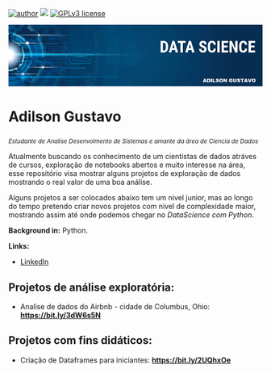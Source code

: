 [![author](https://img.shields.io/badge/author-Adilsong-red.svg)](https://www.linkedin.com/in/adilson-gustavo-marcondes-barreto-de-souza-a74b98133/) [![](https://img.shields.io/badge/python-3.7+-blue.svg)](https://www.python.org/downloads/release/python-365/) [![GPLv3 license](https://img.shields.io/badge/License-GPLv3-blue.svg)](http://perso.crans.org/besson/LICENSE.html)

<p align="center">
  <img src="bannergit.png" >
</p>

# Adilson Gustavo
<sub>*Estudante de Analise Desenvolmento de Sistemas e amante da área de Ciencia de Dados*</sub>

Atualmente buscando os conhecimento de um cientistas de dados atráves de cursos, exploração de notebooks abertos e muito interesse na área, esse repositório visa mostrar alguns projetos de exploração de dados mostrando o real valor de uma boa análise.

Alguns projetos a ser colocados abaixo tem um nivel junior, mas ao longo do tempo pretendo criar novos projetos com nivel de complexidade maior, mostrando assim até onde podemos chegar no *DataScience com Python*.

**Background in:** Python.

**Links:**
* [LinkedIn](https://www.linkedin.com/in/adilson-gustavo-marcondes-barreto-de-souza-a74b98133/)

## Projetos de análise exploratória:

* Analise de dados do Airbnb - cidade de Columbus, Ohio: **https://bit.ly/3dW6s5N**

## Projetos com fins didáticos:

* Criação de Dataframes para iniciantes: **https://bit.ly/2UQhxOe**

